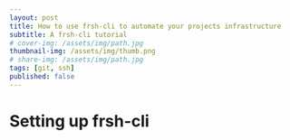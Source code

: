 ```yaml
---
layout: post
title: How to use frsh-cli to automate your projects infrastructure
subtitle: A frsh-cli tutorial
# cover-img: /assets/img/path.jpg
thumbnail-img: /assets/img/thumb.png
# share-img: /assets/img/path.jpg
tags: [git, ssh]
published: false
---
```


# Setting up frsh-cli


